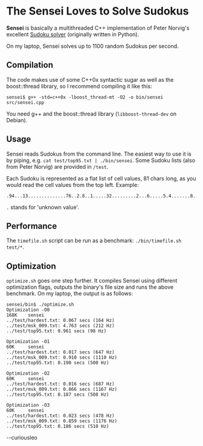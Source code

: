 # The Sensei Loves to Solve Sudokus

**Sensei** is basically a multithreaded C++ implementation of Peter
Norvig's excellent [Sudoku solver](http://norvig.com/sudoku.html "Peter 
Norvig's Sudoku solver explained") (originally written in Python).

On my laptop, Sensei solves up to 1100 random Sudokus per second.

## Compilation

The code makes use of some C++0x syntactic sugar as well as the
boost::thread library, so I recommend compiling it like this:

	sensei$ g++ -std=c++0x -lboost_thread-mt -O2 -o bin/sensei src/sensei.cpp

You need g++ and the boost::thread library (`libboost-thread-dev` on
Debian).

## Usage

Sensei reads Sudokus from the command line. The easiest way to use it
is by piping, e.g. `cat test/top95.txt | ./bin/sensei`. Some Sudoku lists
(also from Peter Norvig) are provided in `/test`.

Each Sudoku is represented as a flat list of cell values, 81 chars long,
as you would read the cell values from the top left. Example:

	.94...13..............76..2.8..1.....32.........2...6.....5.4.......8..7..63.4..8

`.` stands for 'unknown value'.

## Performance

The `timefile.sh` script can be run as a benchmark: `./bin/timefile.sh
test/*`.

## Optimization

`optimize.sh` goes one step further. It compiles Sensei using different
optimization flags, outputs the binary's file size and runs the above
benchmark. On my laptop, the output is as follows:

	sensei/bin$ ./optimize.sh 
	Optimization -O0
	168K    sensei
	../test/hardest.txt: 0.067 secs (164 Hz)
	../test/msk_009.txt: 4.763 secs (212 Hz)
	../test/top95.txt: 0.961 secs (98 Hz)

	Optimization -O1
	60K     sensei
	../test/hardest.txt: 0.017 secs (647 Hz)
	../test/msk_009.txt: 0.910 secs (1110 Hz)
	../test/top95.txt: 0.190 secs (500 Hz)

	Optimization -O2
	60K     sensei
	../test/hardest.txt: 0.016 secs (687 Hz)
	../test/msk_009.txt: 0.866 secs (1167 Hz)
	../test/top95.txt: 0.187 secs (508 Hz)

	Optimization -O3
	60K     sensei
	../test/hardest.txt: 0.023 secs (478 Hz)
	../test/msk_009.txt: 0.859 secs (1176 Hz)
	../test/top95.txt: 0.186 secs (510 Hz)

--curiousleo
